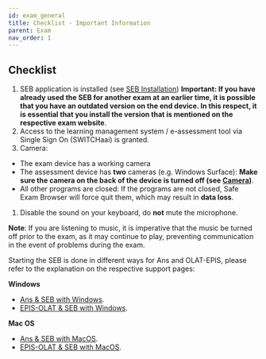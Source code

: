 ```yaml
---
id: exam_general
title: Checklist - Important Information
parent: Exam
nav_order: 1
---
```


## Checklist

1. SEB application is installed (see [SEB Installation](installation_seb))
**Important: If you have already used the SEB for another exam at an earlier time, it is possible that you have an outdated version on the end device. In this respect, it is essential that you install the version that is mentioned on the respective exam website**.
1. Access to the learning management system / e-assessment tool via Single Sign On (SWITCHaai) is granted.
1. Camera:
* The exam device has a working camera
* The assessment device has **two** cameras (e.g. Windows Surface): **Make sure the camera on the back of the device is turned off (see [Camera](additional_instructions))**.
* All other programs are closed: If the programs are not closed, Safe Exam Browser will force quit them, which may result in **data loss**.
1. Disable the sound on your keyboard, do **not** mute the microphone.

**Note**: If you are listening to music, it is imperative that the music be turned off prior to the exam, as it may continue to play, preventing communication in the event of problems during the exam.

Starting the SEB is done in different ways for Ans and OLAT-EPIS, please refer to the explanation on the respective support pages:

**Windows**
* [Ans & SEB with Windows](exam_seb_ans_win).
* [EPIS-OLAT & SEB with Windows](exam_seb_epis_win).

**Mac OS**
* [Ans & SEB with MacOS](exam_seb_ans_mac).
* [EPIS-OLAT & SEB with MacOS](exam_seb_epis_mac).